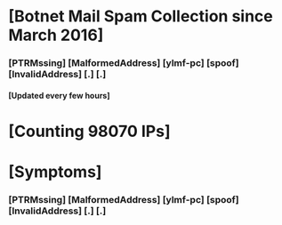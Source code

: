 # [Botnet Mail Spam Collection since March 2016]
### [PTRMssing] [MalformedAddress] [ylmf-pc] [spoof] [InvalidAddress] [.] [.]
#### [Updated every few hours]

# [Counting 98070 IPs]

# [Symptoms] 
###   [PTRMssing] [MalformedAddress] [ylmf-pc] [spoof] [InvalidAddress] [.] [.]
